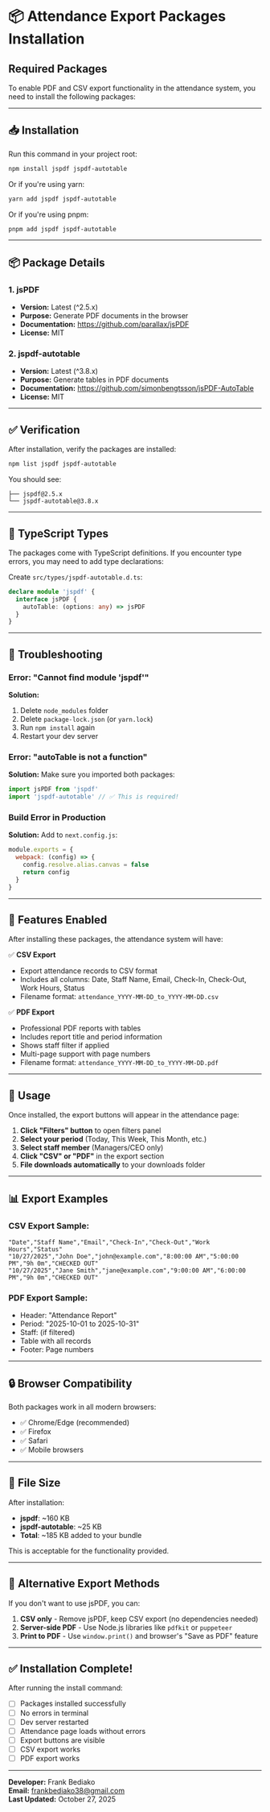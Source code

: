 # 📦 Attendance Export Packages Installation

## Required Packages

To enable PDF and CSV export functionality in the attendance system, you need to install the following packages:

---

## 📥 Installation

Run this command in your project root:

```bash
npm install jspdf jspdf-autotable
```

Or if you're using yarn:

```bash
yarn add jspdf jspdf-autotable
```

Or if you're using pnpm:

```bash
pnpm add jspdf jspdf-autotable
```

---

## 📦 Package Details

### 1. **jsPDF**
- **Version:** Latest (^2.5.x)
- **Purpose:** Generate PDF documents in the browser
- **Documentation:** https://github.com/parallax/jsPDF
- **License:** MIT

### 2. **jspdf-autotable**
- **Version:** Latest (^3.8.x)
- **Purpose:** Generate tables in PDF documents
- **Documentation:** https://github.com/simonbengtsson/jsPDF-AutoTable
- **License:** MIT

---

## ✅ Verification

After installation, verify the packages are installed:

```bash
npm list jspdf jspdf-autotable
```

You should see:
```
├── jspdf@2.5.x
└── jspdf-autotable@3.8.x
```

---

## 🔧 TypeScript Types

The packages come with TypeScript definitions. If you encounter type errors, you may need to add type declarations:

Create `src/types/jspdf-autotable.d.ts`:

```typescript
declare module 'jspdf' {
  interface jsPDF {
    autoTable: (options: any) => jsPDF
  }
}
```

---

## 🐛 Troubleshooting

### Error: "Cannot find module 'jspdf'"

**Solution:**
1. Delete `node_modules` folder
2. Delete `package-lock.json` (or `yarn.lock`)
3. Run `npm install` again
4. Restart your dev server

### Error: "autoTable is not a function"

**Solution:**
Make sure you imported both packages:
```typescript
import jsPDF from 'jspdf'
import 'jspdf-autotable' // ✅ This is required!
```

### Build Error in Production

**Solution:**
Add to `next.config.js`:
```javascript
module.exports = {
  webpack: (config) => {
    config.resolve.alias.canvas = false
    return config
  }
}
```

---

## 🎯 Features Enabled

After installing these packages, the attendance system will have:

✅ **CSV Export**
- Export attendance records to CSV format
- Includes all columns: Date, Staff Name, Email, Check-In, Check-Out, Work Hours, Status
- Filename format: `attendance_YYYY-MM-DD_to_YYYY-MM-DD.csv`

✅ **PDF Export**
- Professional PDF reports with tables
- Includes report title and period information
- Shows staff filter if applied
- Multi-page support with page numbers
- Filename format: `attendance_YYYY-MM-DD_to_YYYY-MM-DD.pdf`

---

## 🚀 Usage

Once installed, the export buttons will appear in the attendance page:

1. **Click "Filters" button** to open filters panel
2. **Select your period** (Today, This Week, This Month, etc.)
3. **Select staff member** (Managers/CEO only)
4. **Click "CSV" or "PDF"** in the export section
5. **File downloads automatically** to your downloads folder

---

## 📊 Export Examples

### CSV Export Sample:
```csv
"Date","Staff Name","Email","Check-In","Check-Out","Work Hours","Status"
"10/27/2025","John Doe","john@example.com","8:00:00 AM","5:00:00 PM","9h 0m","CHECKED OUT"
"10/27/2025","Jane Smith","jane@example.com","9:00:00 AM","6:00:00 PM","9h 0m","CHECKED OUT"
```

### PDF Export Sample:
- Header: "Attendance Report"
- Period: "2025-10-01 to 2025-10-31"
- Staff: (if filtered)
- Table with all records
- Footer: Page numbers

---

## 🔒 Browser Compatibility

Both packages work in all modern browsers:
- ✅ Chrome/Edge (recommended)
- ✅ Firefox
- ✅ Safari
- ✅ Mobile browsers

---

## 💾 File Size

After installation:
- **jspdf**: ~160 KB
- **jspdf-autotable**: ~25 KB
- **Total**: ~185 KB added to your bundle

This is acceptable for the functionality provided.

---

## 📝 Alternative Export Methods

If you don't want to use jsPDF, you can:

1. **CSV only** - Remove jsPDF, keep CSV export (no dependencies needed)
2. **Server-side PDF** - Use Node.js libraries like `pdfkit` or `puppeteer`
3. **Print to PDF** - Use `window.print()` and browser's "Save as PDF" feature

---

## ✅ Installation Complete!

After running the install command:

- [ ] Packages installed successfully
- [ ] No errors in terminal
- [ ] Dev server restarted
- [ ] Attendance page loads without errors
- [ ] Export buttons are visible
- [ ] CSV export works
- [ ] PDF export works

---

**Developer:** Frank Bediako  
**Email:** frankbediako38@gmail.com  
**Last Updated:** October 27, 2025

